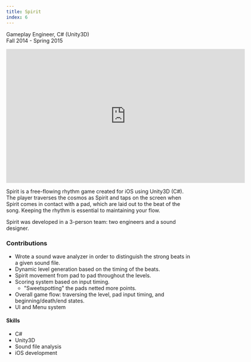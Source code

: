 ```yaml
---
title: Spirit
index: 6
---
```


Gameplay Engineer, C# (Unity3D)
<br/>
Fall 2014 - Spring 2015

<iframe src="https://youtube.com/embed/d1st2DY-Z_c" width="640" height="360" frameborder="0" allowfullscreen></iframe>

<br/>

Spirit is a free-flowing rhythm game created for iOS using Unity3D (C#). The player traverses the cosmos as Spirit and taps on the screen when Spirit comes in contact with a pad, which are laid out to the beat of the song. Keeping the rhythm is essential to maintaining your flow.

Spirit was developed in a 3-person team: two engineers and a sound designer.

### Contributions

- Wrote a sound wave analyzer in order to distinguish the strong beats in a given sound file.
- Dynamic level generation based on the timing of the beats.
- Spirit movement from pad to pad throughout the levels.
- Scoring system based on input timing.
  - "Sweetspotting" the pads netted more points.
- Overall game flow: traversing the level, pad input timing, and beginning/death/end states.
- UI and Menu system

#### Skills

- C#
- Unity3D
- Sound file analysis
- iOS development
